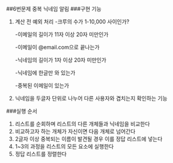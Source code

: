 ##6번문제 중복 닉네임 알림
###구현 기능
1. 계산 전 예외 처리
   -크루의 수가 1-10,000 사이인가?
   
   -이메일의 길이가 11자 이상 20자 미만인가
   
   -이메일이 @email.com으로 끝나는가
   
   -닉네임의 길이가 1자 이상 20자 미만인가
   
   -닉네임에 한글만 와 있는가
   
   -중복된 이메일이 있는가
   
2. 닉네임을 두글자 단위로 나누어 다른 사용자와 겹치는지 확인하는 기능

###실행 순서
1. 리스트를 순회하며 리스트의 다른 개체들과 닉네임을 비교한다
2. 비교하고자 하는 개체가 자신이면 다음 개체로 넘어간다
3. 2글자 이상 중복되는 이름이 발견될 경우 이를 정답 리스트에 넣는다
4. 1~3의 과정을 리스트의 모든 요소에 실행한다
5. 정답 리스트를 정렬한다

